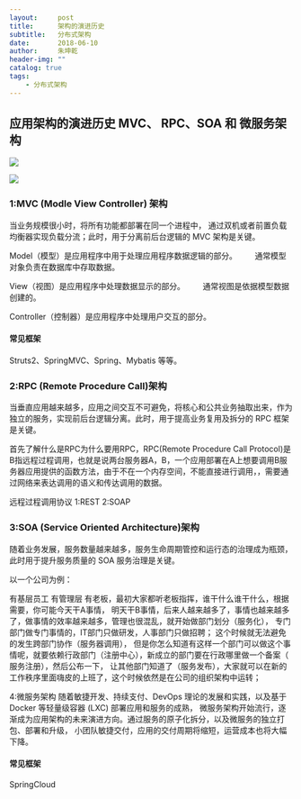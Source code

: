 ```yaml
---
layout:     post
title:      架构的演进历史
subtitle:   分布式架构
date:       2018-06-10
author:     朱坤乾
header-img: ""
catalog: true
tags:
    - 分布式架构 
---
```

##  应用架构的演进历史 MVC、 RPC、SOA 和 微服务架构
![](https://img-blog.csdn.net/20180616185322578?watermark/2/text/aHR0cHM6Ly9ibG9nLmNzZG4ubmV0L3h5NzA3NzA3/font/5a6L5L2T/fontsize/400/fill/I0JBQkFCMA==/dissolve/70)

![](https://img2018.cnblogs.com/blog/1526090/201811/1526090-20181114103744826-1460077213.png)

###  1:MVC (Modle View Controller) 架构
当业务规模很小时，将所有功能都部署在同一个进程中，
通过双机或者前置负载均衡器实现负载分流；此时，用于分离前后台逻辑的 MVC 架构是关键。

Model（模型）是应用程序中用于处理应用程序数据逻辑的部分。
　　通常模型对象负责在数据库中存取数据。

View（视图）是应用程序中处理数据显示的部分。
　　通常视图是依据模型数据创建的。

Controller（控制器）是应用程序中处理用户交互的部分。

####  常见框架
Struts2、SpringMVC、Spring、Mybatis 等等。

###  2:RPC (Remote Procedure Call)架构
当垂直应用越来越多，应用之间交互不可避免，将核心和公共业务抽取出来，作为独立的服务，实现前后台逻辑分离。此时，用于提高业务复用及拆分的 RPC 框架是关键。

首先了解什么是RPC为什么要用RPC，RPC(Remote Procedure Call Protocol)是B指远程过程调用，也就是说两台服务器A，B，一个应用部署在A上想要调用B服务器应用提供的函数方法，由于不在一个内存空间，不能直接进行调用，，需要通过网络来表达调用的语义和传达调用的数据。

远程过程调用协议  1:REST   2:SOAP


###  3:SOA (Service Oriented Architecture)架构
随着业务发展，服务数量越来越多，服务生命周期管控和运行态的治理成为瓶颈，此时用于提升服务质量的 SOA 服务治理是关键。

以一个公司为例：

有基层员工 有管理层 有老板，最初大家都听老板指挥，谁干什么谁干什么，根据需要，你可能今天干A事情，
明天干B事情，后来人越来越多了，事情也越来越多了，做事情的效率越来越多，管理也很混乱，就开始做部门划分（服务化），
专门部门做专门事情的，IT部门只做研发，人事部门只做招聘； 这个时候就无法避免的发生跨部门协作（服务器调用），
 但是你怎么知道有这样一个部门可以做这个事情呢，就要依赖行政部门（注册中心），新成立的部门要在行政哪里做一个备案（
 服务注册），然后公布一下，
让其他部门知道了（服务发布），大家就可以在新的工作秩序里面嗨皮的上班了，这个时候依然是在公司的组织架构中运转；



4:微服务架构
随着敏捷开发、持续支付、DevOps 理论的发展和实践，以及基于 Docker 等轻量级容器 (LXC) 部署应用和服务的成熟，
微服务架构开始流行，逐渐成为应用架构的未来演进方向。通过服务的原子化拆分，以及微服务的独立打包、部署和升级，
小团队敏捷交付，应用的交付周期将缩短，运营成本也将大幅下降。


####  常见框架
SpringCloud


